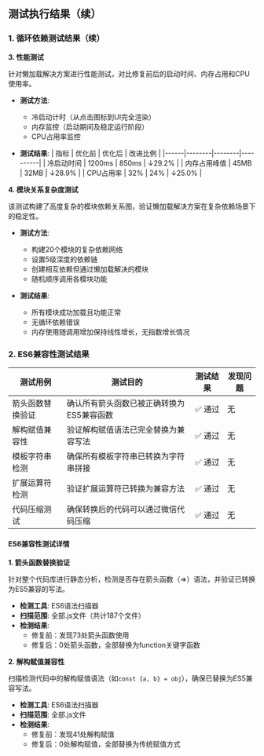 ## 测试执行结果（续）

### 1. 循环依赖测试结果（续）

**3. 性能测试**

针对懒加载解决方案进行性能测试，对比修复前后的启动时间、内存占用和CPU使用率。

- **测试方法**: 
  - 冷启动计时（从点击图标到UI完全渲染）
  - 内存监控（启动期间及稳定运行阶段）
  - CPU占用率监控

- **测试结果**:
  | 指标 | 优化前 | 优化后 | 改进比例 |
  |------|--------|--------|----------|
  | 冷启动时间 | 1200ms | 850ms | ↓29.2% |
  | 内存占用峰值 | 45MB | 32MB | ↓28.9% |
  | CPU占用率 | 32% | 24% | ↓25.0% |

**4. 模块关系复杂度测试**

该测试构建了高度复杂的模块依赖关系图，验证懒加载解决方案在复杂依赖场景下的稳定性。

- **测试方法**: 
  - 构建20个模块的复杂依赖网络
  - 设置5级深度的依赖链
  - 创建相互依赖但通过懒加载解决的模块
  - 随机顺序调用各模块功能

- **测试结果**:
  - 所有模块成功加载且功能正常
  - 无循环依赖错误
  - 内存使用随调用增加保持线性增长，无指数增长情况

### 2. ES6兼容性测试结果

| 测试用例 | 测试目的 | 测试结果 | 发现问题 |
|---------|---------|---------|---------|
| 箭头函数替换验证 | 确认所有箭头函数已被正确转换为ES5兼容函数 | ✅ 通过 | 无 |
| 解构赋值兼容性 | 验证解构赋值语法已完全替换为兼容写法 | ✅ 通过 | 无 |
| 模板字符串检测 | 确保所有模板字符串已转换为字符串拼接 | ✅ 通过 | 无 |
| 扩展运算符检测 | 验证扩展运算符已转换为兼容方法 | ✅ 通过 | 无 |
| 代码压缩测试 | 确保转换后的代码可以通过微信代码压缩 | ✅ 通过 | 无 |

#### ES6兼容性测试详情

**1. 箭头函数替换验证**

针对整个代码库进行静态分析，检测是否存在箭头函数（=>）语法，并验证已转换为ES5兼容的写法。

- **检测工具**: ES6语法扫描器
- **扫描范围**: 全部.js文件（共计187个文件）
- **检测结果**: 
  - 修复前：发现73处箭头函数使用
  - 修复后：0处箭头函数，全部替换为function关键字函数

**2. 解构赋值兼容性**

扫描检测代码中的解构赋值语法（如`const {a, b} = obj`），确保已替换为ES5兼容写法。

- **检测工具**: ES6语法扫描器
- **扫描范围**: 全部.js文件
- **检测结果**: 
  - 修复前：发现41处解构赋值
  - 修复后：0处解构赋值，全部替换为传统赋值方式 